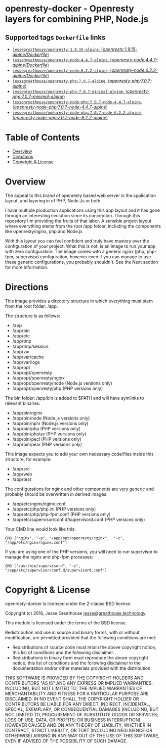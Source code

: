 # openresty-docker - Openresty layers for combining PHP, Node.js

## Supported tags `Dockerfile` links

-   [`jessegreathouse/openresty:1.9.15-alpine`,  (*openresty:1.9.15-alpine/Dockerfile*)](https://github.com/jessegreathouse/openresty-docker/blob/master/versions/openresty:1.9.15-alpine/Dockerfile)
-   [`jessegreathouse/openresty-node:4.4.7-alpine`,  (*openresty-node:4.4.7-alpine/Dockerfile*)](https://github.com/jessegreathouse/openresty-docker/blob/master/versions/openresty-node:4.4.7-alpine/Dockerfile)
-   [`jessegreathouse/openresty-node:6.2.2-alpine`,  (*openresty-node:6.2.2-alpine/Dockerfile*)](https://github.com/jessegreathouse/openresty-docker/versions/openresty-node:6.2.2-alpine/blob/master/alpine/Dockerfile)
-   [`jessegreathouse/openresty-php:7.0.7-alpine`,  (*openresty-php:7.0.7-alpine*)](https://github.com/jessegreathouse/openresty-docker/blob/master/versions/openresty-php:7.0.7-alpine/Dockerfile)
-   [`jessegreathouse/openresty-php:7.0.7-minimal-alpine`,  (*openresty-php:7.0.7-minimal-alpine*)](https://github.com/jessegreathouse/openresty-docker/blob/master/versions/openresty-php:7.0.7-minimal-alpine/Dockerfile)
-   [`jessegreathouse/openresty-node-php:7.0.7-node-4.4.7-alpine`,  (*openresty-node-php:7.0.7-node-4.4.7-alpine*)](https://github.com/jessegreathouse/openresty-docker/blob/master/versions/openresty-node-php:7.0.7-node-4.4.7-alpine/Dockerfile)
-   [`jessegreathouse/openresty-node-php:7.0.7-node-6.2.2-alpine`,  (*openresty-node-php:7.0.7-node-6.2.2-alpine*)](https://github.com/jessegreathouse/openresty-docker/blob/master/versions/openresty-node-php:7.0.7-node-6.2.2-alpine/Dockerfile)
    

Table of Contents
=================

* [Overview](#overview)
* [Directions](#directions)
* [Copyright & License](#copyright--license)

Overview
===========
The appeal to this brand of openresty based web server is the application layout, and layering in of PHP, Node.Js or both

I have multiple production applications using this app layout and it has gone through an interesting evolution since its 
conception. Through this repository I'm providing the fruits of that labor. A sensible project layout where everything 
stems from the root /app folder, including the components like openresty/nginx, php and Node.js

With this layout you can feel confident and truly have mastery over the configuration of your project. What this is not,
is an image to run your app with zero configuration. The image comes with a generic nginx (php, php-fpm, supervisor) 
configuration, however even if you can manage to use these generic configurations, you probably shouldn't. See the Next 
section for more information.

Directions
===========

This image provides a directory structure in which everything must stem from the root folder: /app. 

The structure is as follows:

* /app
* /app/bin
* /app/etc
* /app/tmp
* /app/tmp/session
* /app/var
* /app/var/cache
* /app/var/logs
* /app/opt
* /app/opt/openresty
* /app/opt/openresty/nginx
* /app/opt/openresty/node (Node.js versions only)
* /app/opt/openresty/php (PHP versions only)

The bin folder: /app/bin is added to $PATH and will have symlinks to relevant binaries:

* /app/bin/nginx
* /app/bin/node (Node.js versions only)
* /app/bin/npm (Node.js versions only)
* /app/bin/php (PHP versions only)
* /app/bin/phpize (PHP versions only)
* /app/bin/pecl (PHP versions only)
* /app/bin/pear (PHP versions only)

This image expects you to add your own necessary code/files inside this structure, for example:

* /app/src
* /app/web
* /app/test

The configurations for nginx and other components are very generic and probably should be overwritten in derived images:

* /app/etc/nginx/nginx.conf
* /app/etc/php/php.ini (PHP versions only)
* /app/etc/php/php-fpm.conf (PHP versions only)
* /app/etc/supervisor/conf.d/supervisord.conf (PHP versions only)

Your CMD line would look like this:

    CMD ["nginx", "-p", "/app/opt/openresty/nginx",  "-c", "/app/etc/nginx/nginx.conf"]

If you are using one of the PHP versions, you will need to run supervisor to manage the nginx and php-fpm processes:

    CMD ["/usr/bin/supervisord", "-c", "/app/etc/supervisor/conf.d/supervisord.conf"]


Copyright & License
===================

openresty-docker is licensed under the 2-clause BSD license.

Copyright (c) 2016, Jesse Greathouse <jesse@greathouse.technology>.

This module is licensed under the terms of the BSD license.

Redistribution and use in source and binary forms, with or without modification, are permitted provided that the following conditions are met:

* Redistributions of source code must retain the above copyright notice, this list of conditions and the following disclaimer.
* Redistributions in binary form must reproduce the above copyright notice, this list of conditions and the following disclaimer in the documentation and/or other materials provided with the distribution.

THIS SOFTWARE IS PROVIDED BY THE COPYRIGHT HOLDERS AND CONTRIBUTORS "AS IS" AND ANY EXPRESS OR IMPLIED WARRANTIES, INCLUDING, BUT NOT LIMITED TO, THE IMPLIED WARRANTIES OF MERCHANTABILITY AND FITNESS FOR A PARTICULAR PURPOSE ARE DISCLAIMED. IN NO EVENT SHALL THE COPYRIGHT HOLDER OR CONTRIBUTORS BE LIABLE FOR ANY DIRECT, INDIRECT, INCIDENTAL, SPECIAL, EXEMPLARY, OR CONSEQUENTIAL DAMAGES (INCLUDING, BUT NOT LIMITED TO, PROCUREMENT OF SUBSTITUTE GOODS OR SERVICES; LOSS OF USE, DATA, OR PROFITS; OR BUSINESS INTERRUPTION) HOWEVER CAUSED AND ON ANY THEORY OF LIABILITY, WHETHER IN CONTRACT, STRICT LIABILITY, OR TORT (INCLUDING NEGLIGENCE OR OTHERWISE) ARISING IN ANY WAY OUT OF THE USE OF THIS SOFTWARE, EVEN IF ADVISED OF THE POSSIBILITY OF SUCH DAMAGE.